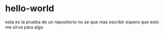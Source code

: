 # hello-world
esta es la prueba de un repositorio
no se que mas escribir
espero que esto me sirva para algo
